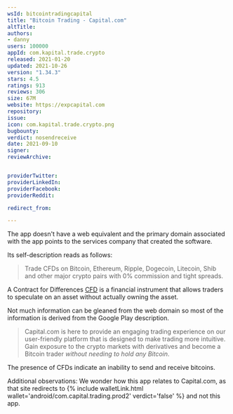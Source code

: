 ```yaml
---
wsId: bitcointradingcapital
title: "Bitcoin Trading - Capital.com"
altTitle: 
authors:
- danny
users: 100000
appId: com.kapital.trade.crypto
released: 2021-01-20
updated: 2021-10-26
version: "1.34.3"
stars: 4.5
ratings: 913
reviews: 306
size: 67M
website: https://expcapital.com
repository: 
issue: 
icon: com.kapital.trade.crypto.png
bugbounty: 
verdict: nosendreceive
date: 2021-09-10
signer: 
reviewArchive:


providerTwitter: 
providerLinkedIn: 
providerFacebook: 
providerReddit: 

redirect_from:

---
```



The app doesn't have a web equivalent and the primary domain associated with the app points to the services company that created the software. 

Its self-description reads as follows: 

> Trade CFDs on Bitcoin, Ethereum, Ripple, Dogecoin, Litecoin, Shib and other major crypto pairs with 0% commission and tight spreads.

A Contract for Differences [CFD](https://www.investopedia.com/articles/stocks/09/trade-a-cfd.asp) is a financial instrument that allows traders to speculate on an asset without actually owning the asset.

Not much information can be gleaned from the web domain so most of the information is derived from the Google Play description. 

> Capital.com is here to provide an engaging trading experience on our user-friendly platform that is designed to make trading more intuitive. Gain exposure to the crypto markets with derivatives and become a Bitcoin trader *without needing to hold any Bitcoin*.

The presence of CFDs indicate an inability to send and receive bitcoins.


Additional observations: We wonder how this app relates to Capital.com, as that site redirects to {% include walletLink.html wallet='android/com.capital.trading.prod2' verdict='false' %} and not this app.
